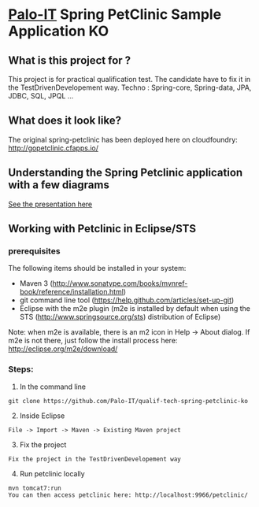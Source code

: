 # <a href="http://palo-it.com/">Palo-IT</a> Spring PetClinic Sample Application KO

## What is this project for ?
This project is for practical qualification test. The candidate have to fix it in the TestDrivenDevelopement way.
Techno : Spring-core, Spring-data, JPA, JDBC, SQL, JPQL ...

## What does it look like?
The original spring-petclinic has been deployed here on cloudfoundry: http://gopetclinic.cfapps.io/

## Understanding the Spring Petclinic application with a few diagrams
<a href="https://speakerdeck.com/michaelisvy/spring-petclinic-sample-application">See the presentation here</a>

## Working with Petclinic in Eclipse/STS

### prerequisites
The following items should be installed in your system:
* Maven 3 (http://www.sonatype.com/books/mvnref-book/reference/installation.html)
* git command line tool (https://help.github.com/articles/set-up-git)
* Eclipse with the m2e plugin (m2e is installed by default when using the STS (http://www.springsource.org/sts) distribution of Eclipse)

Note: when m2e is available, there is an m2 icon in Help -> About dialog.
If m2e is not there, just follow the install process here: http://eclipse.org/m2e/download/


### Steps:

1) In the command line
```
git clone https://github.com/Palo-IT/qualif-tech-spring-petclinic-ko
```
2) Inside Eclipse
```
File -> Import -> Maven -> Existing Maven project
```
3) Fix the project
```
Fix the project in the TestDrivenDevelopement way
```
4) Run petclinic locally
```
mvn tomcat7:run
You can then access petclinic here: http://localhost:9966/petclinic/
```
